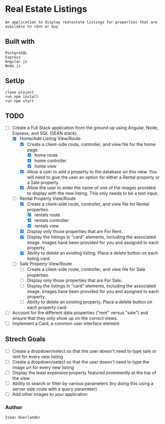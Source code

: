 # Real Estate Listings
    An application to display realestate listings for properties that are available to rent or buy

## Built with
    PostgreSQL
    Express
    Angular.js
    Node.js

## SetUp
    clone project
    run npm install
    run npm start

## TODO
 - [ ] Create a Full Stack application from the ground up using Angular, Node, Express, and SQL (SEAN stack).
    - [x] Home/Add Listing View/Route
        - [x] Create a client-side route, controller, and view file for the home page.
            - [x] home route
            - [x] home controller
            - [x] home view  
        - [x] Allow a user to add a property to the database on this view. You will need to give the user an option for either a Rental property or a Sale property.
        - [x] Allow the user to enter the name of one of the images provided to display with the new listing. This only needs to be a text input.
    - [ ] Rental Property View/Route
        - [x] Create a client-side route, controller, and view file for Rental properties.
            - [x] rentals route
            - [x] rentals controller
            - [x] rentals view  
        - [x] Display only those properties that are For Rent.
        - [x] Display the listings in "card" elements, including the associated image. Images have been provided for you and assigned to each property.
        - [x] Ability to delete an existing listing. Place a delete button on each listing card.
    - [ ] Sale Property View/Route
        - [ ] Create a client-side route, controller, and view file for Sale properties.
        - [ ] Display only those properties that are For Sale.
        - [ ] Display the listings in "card" elements, including the associated image. Images have been provided for you and assigned to each property.
        - [ ] Ability to delete an existing property. Place a delete button on each property card.
 - [ ] Account for the different data properties ("rent" versus "sale") and ensure that they only show up on the correct views.
- [ ] Implement a Card, a common user interface element.

## Strech Goals
 - [ ] Create a dropdown/select so that the user doesn't need to type sale or rent for every new listing
 - [ ] Create a dropdown/select so that the user doesn't need to type the image url for every new listing
 - [ ] Display the least expensive property featured prominently at the top of the view
 - [ ] Ability to search or filter by various parameters (try doing this using a server side route with a query parameter)
 - [ ] Add other images to your application

### Author
    Isaac Overlander
